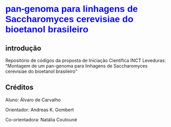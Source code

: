 # <span style="color:blue; font-family:'Arial';">pan-genoma para linhagens de Saccharomyces cerevisiae do bioetanol brasileiro</span>

## introdução

Repositório de códigos da proposta de Iniciação Científica INCT Leveduras: "Montagem de um pan-genoma para linhagens de Saccharomyces cerevisiae do bioetanol brasileiro"

## Créditos

Aluno: Álvaro de Carvalho

Orientador: Andreas K. Gombert

Co-orientadora: Natália Coutouné
